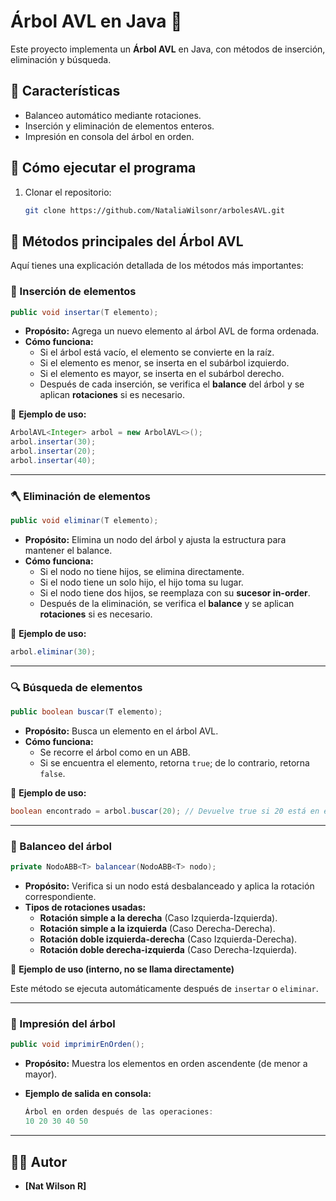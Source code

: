 # Árbol AVL en Java 🌳

Este proyecto implementa un **Árbol AVL** en Java, con métodos de inserción, eliminación y búsqueda.

## 📌 Características
- Balanceo automático mediante rotaciones.
- Inserción y eliminación de elementos enteros.
- Impresión en consola del árbol en orden.

## 🚀 Cómo ejecutar el programa
1. Clonar el repositorio:
   ```sh
   git clone https://github.com/NataliaWilsonr/arbolesAVL.git

## 📖 Métodos principales del Árbol AVL

Aquí tienes una explicación detallada de los métodos más importantes:

### 🌱 Inserción de elementos

```java
public void insertar(T elemento);
```

- **Propósito:** Agrega un nuevo elemento al árbol AVL de forma ordenada.
- **Cómo funciona:**
    - Si el árbol está vacío, el elemento se convierte en la raíz.
    - Si el elemento es menor, se inserta en el subárbol izquierdo.
    - Si el elemento es mayor, se inserta en el subárbol derecho.
    - Después de cada inserción, se verifica el **balance** del árbol y se aplican **rotaciones** si es necesario.

📌 **Ejemplo de uso:**

```java
ArbolAVL<Integer> arbol = new ArbolAVL<>();
arbol.insertar(30);
arbol.insertar(20);
arbol.insertar(40);
```

---

### 🪓 Eliminación de elementos

```java
public void eliminar(T elemento);
```

- **Propósito:** Elimina un nodo del árbol y ajusta la estructura para mantener el balance.
- **Cómo funciona:**
    - Si el nodo no tiene hijos, se elimina directamente.
    - Si el nodo tiene un solo hijo, el hijo toma su lugar.
    - Si el nodo tiene dos hijos, se reemplaza con su **sucesor in-order**.
    - Después de la eliminación, se verifica el **balance** y se aplican **rotaciones** si es necesario.

📌 **Ejemplo de uso:**

```java
arbol.eliminar(30);
```

---

### 🔍 Búsqueda de elementos

```java
public boolean buscar(T elemento);
```

- **Propósito:** Busca un elemento en el árbol AVL.
- **Cómo funciona:**
    - Se recorre el árbol como en un ABB.
    - Si se encuentra el elemento, retorna `true`; de lo contrario, retorna `false`.

📌 **Ejemplo de uso:**

```java
boolean encontrado = arbol.buscar(20); // Devuelve true si 20 está en el árbol.

```

---

### 📏 Balanceo del árbol

```java
private NodoABB<T> balancear(NodoABB<T> nodo);
```

- **Propósito:** Verifica si un nodo está desbalanceado y aplica la rotación correspondiente.
- **Tipos de rotaciones usadas:**
    - **Rotación simple a la derecha** (Caso Izquierda-Izquierda).
    - **Rotación simple a la izquierda** (Caso Derecha-Derecha).
    - **Rotación doble izquierda-derecha** (Caso Izquierda-Derecha).
    - **Rotación doble derecha-izquierda** (Caso Derecha-Izquierda).

📌 **Ejemplo de uso (interno, no se llama directamente)**

Este método se ejecuta automáticamente después de `insertar` o `eliminar`.

---

### 📜 Impresión del árbol

```java
public void imprimirEnOrden();
```

- **Propósito:** Muestra los elementos en orden ascendente (de menor a mayor).
- **Ejemplo de salida en consola:**
    
    ```java
    Árbol en orden después de las operaciones:
    10 20 30 40 50
    
    ```
    

---

## 👨‍💻 Autor

- **[Nat Wilson R]**
